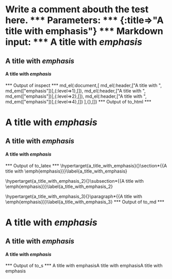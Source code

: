 Write a comment abouth the test here.
*** Parameters: ***
{:title=>"A title with emphasis"}
*** Markdown input: ***
A title with *emphasis*
=======================

A title with *emphasis*
-----------------------


#### A title with *emphasis* ####



*** Output of inspect ***
md_el(:document,[
	md_el(:header,["A title with ", md_em(["emphasis"])],{:level=>1},[]),
	md_el(:header,["A title with ", md_em(["emphasis"])],{:level=>2},[]),
	md_el(:header,["A title with ", md_em(["emphasis"])],{:level=>4},[])
],{},[])
*** Output of to_html ***
<h1 id="a_title_with_emphasis">A title with <em>emphasis</em></h1>

<h2 id="a_title_with_emphasis_2">A title with <em>emphasis</em></h2>

<h4 id="a_title_with_emphasis_3">A title with <em>emphasis</em></h4>
*** Output of to_latex ***
\hypertarget{a_title_with_emphasis}{}\section*{{A title with \emph{emphasis}}}\label{a_title_with_emphasis}

\hypertarget{a_title_with_emphasis_2}{}\subsection*{{A title with \emph{emphasis}}}\label{a_title_with_emphasis_2}

\hypertarget{a_title_with_emphasis_3}{}\paragraph*{{A title with \emph{emphasis}}}\label{a_title_with_emphasis_3}
*** Output of to_md ***
# A title with *emphasis* #

## A title with *emphasis* ##

#### A title with *emphasis* ####
*** Output of to_s ***
A title with emphasisA title with emphasisA title with emphasis
